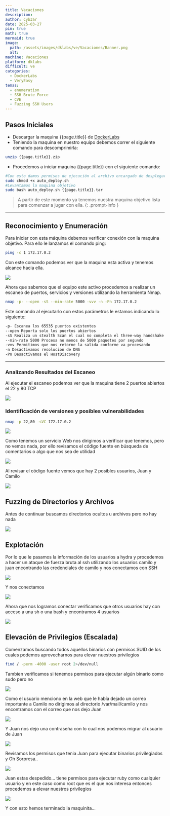 ```yaml
---
title: Vacaciones
description: 
author: cyb3ar
date: 2025-03-27
pin: true
math: true
mermaid: true
image:
  path: /assets/images/dklabs/ve/Vacaciones/Banner.png
  alt: 
machine: Vacaciones
platform: dklabs
difficult: ve
categories:
  - DockerLabs
  - VeryEasy
temas:
  - enumeration
  - SSH Brute Force
  - CVE
  - Fuzzing SSH Users
---
```


## Pasos Iniciales

- Descargar la maquina {{page.title}} de [DockerLabs](https://dockerlabs.es/)
- Teniendo la maquina en nuestro equipo debemos correr el siguiente comando para descomprimirla:

```bash
unzip {{page.title}}.zip
```

- Procedemos a iniciar maquina {{page.title}} con el siguiente comando:

```bash
#Con esto damos permisos de ejecución al archivo encargado de desplegarnos la máquina.
sudo chmod +x auto_deploy.sh
#Levantamos la maquina objetivo
sudo bash auto_deploy.sh {{page.title}}.tar
```

<!-- markdownlint-capture -->
<!-- markdownlint-disable -->

> A partir de este momento ya tenemos nuestra maquina objetivo lista para comenzar a jugar con ella.
{: .prompt-info }

<!-- markdownlint-restore -->

----------------------------------------------------------------------------

## Reconocimiento y Enumeración

Para iniciar con esta máquina debemos verificar conexión con la maquina objetivo. Para ello le lanzamos el comando ping:

```bash
ping -c 1 172.17.0.2
```

Con este comando podemos ver que la maquina esta activa y tenemos alcance hacia ella. 

![](/assets/images/{{page.platform}}/{{page.difficult}}/{{page.machine}}/Ping.png)

Ahora que sabemos que el equipo este activo procedemos a realizar un escaneo de puertos, servicios y versiones utilizando la herramienta Nmap.

```bash
nmap -p- --open -sS --min-rate 5000 -vvv -n -Pn 172.17.0.2
```

Este comando al ejecutarlo con estos parámetros le estamos indicando lo siguiente:

```bash
-p- Escanea los 65535 puertos existentes
--open Reporta solo los puertos abiertos
-sS Realiza un stealth Scan el cual no completa el three-way handshake (SYN / SYN-ACK / RST)
--min-rate 5000 Procesa no menos de 5000 paquetes por segundo
-vvv Permitimos que nos retorne la salida conforme va procesando
-n Desactivamos resolucion de DNS
-Pn Desactivamos el HostDiscovery
```

---------------------------------------------------------------------------------

### Analizando Resultados del Escaneo

Al ejecutar el escaneo podemos ver que la maquina tiene 2 puertos abiertos el 22 y 80 TCP

![](/assets/images/{{page.platform}}/{{page.difficult}}/{{page.machine}}/Nmap1.png)

### Identificación de versiones y posibles vulnerabilidades

```bash
nmap -p 22,80 -sVC 172.17.0.2
```

![](/assets/images/{{page.platform}}/{{page.difficult}}/{{page.machine}}/Nmap2.png)

Como tenemos un servicio Web nos dirigimos a verificar que tenemos, pero no vemos nada, por ello revisamos el código fuente en búsqueda de comentarios o algo que nos sea de utilidad

![](/assets/images/{{page.platform}}/{{page.difficult}}/{{page.machine}}/Web.png)

Al revisar el código fuente vemos que hay 2 posibles usuarios, Juan y Camilo

![](/assets/images/{{page.platform}}/{{page.difficult}}/{{page.machine}}/Source_code.png)

## Fuzzing de Directorios y Archivos

Antes de continuar buscamos directorios ocultos u archivos pero no hay nada

![](/assets/images/{{page.platform}}/{{page.difficult}}/{{page.machine}}/Feroxbuster.png)

## Explotación 

Por lo que le pasamos la información de los usuarios a hydra y procedemos a hacer un ataque de fuerza bruta al ssh utilizando los usuarios camilo y juan encontrando las credenciales de camilo y nos conectamos con SSH

![](/assets/images/{{page.platform}}/{{page.difficult}}/{{page.machine}}/Hydra.png)

Y nos conectamos

![](/assets/images/{{page.platform}}/{{page.difficult}}/{{page.machine}}/Camilo.png)

Ahora que nos logramos conectar verificamos que otros usuarios hay con acceso a una sh o una bash y encontramos 4 usuarios

![](/assets/images/{{page.platform}}/{{page.difficult}}/{{page.machine}}/Users.png)

## Elevación de Privilegios (Escalada)

Comenzamos buscando todos aquellos binarios con permisos SUID de los cuales podemos aprovecharnos para elevar nuestros privilegios

```bash
find / -perm -4000 -user root 2>/dev/null
```

Tambien verificamos si tenemos permisos para ejecutar algún binario como sudo pero no

![](/assets/images/{{page.platform}}/{{page.difficult}}/{{page.machine}}/Perms.png)

Como el usuario menciono en la web que le había dejado un correo importante a Camilo no dirigimos al directorio /var/mail/camilo y nos encontramos con el correo que nos dejo Juan

![](/assets/images/{{page.platform}}/{{page.difficult}}/{{page.machine}}/Correo.png)

Y Juan nos dejo una contraseña con lo cual nos podemos migrar al usuario de Juan

![](/assets/images/{{page.platform}}/{{page.difficult}}/{{page.machine}}/Juan.png)

Revisamos los permisos que tenia Juan para ejecutar binarios privilegiados y Oh Sorpresa..

![](/assets/images/{{page.platform}}/{{page.difficult}}/{{page.machine}}/Permisos.png)

Juan estas despedido... tiene permisos para ejecutar ruby como cualquier usuario y en este caso como root que es el que nos interesa entonces procedemos a elevar nuestros privilegios

![](/assets/images/{{page.platform}}/{{page.difficult}}/{{page.machine}}/Root.png)

Y con esto hemos terminado la maquinita...






